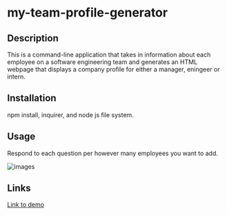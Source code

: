 # my-team-profile-generator

## Description 
This is a command-line application that takes in information about each employee on a software engineering team and generates an HTML webpage that displays a company profile for either a manager, eningeer or intern. 

## Installation
npm install, inquirer, and node js file system.
  
  

## Usage
Respond to each question per however many employees you want to add.


![images](./utils/images/myteamscreenshot.png )







## Links
[Link to demo](https://youtube.com/stepheff1994)
